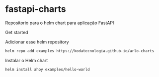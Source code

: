 # fastapi-charts
Repositorio para o helm chart para aplicação FastAPI

Get started

Adicionar esse helm repository

```bash
helm repo add examples https://kodatecnologia.github.io/arlo-charts
```

Instalar o Helm chart

```bash
helm install ahoy examples/hello-world
```

